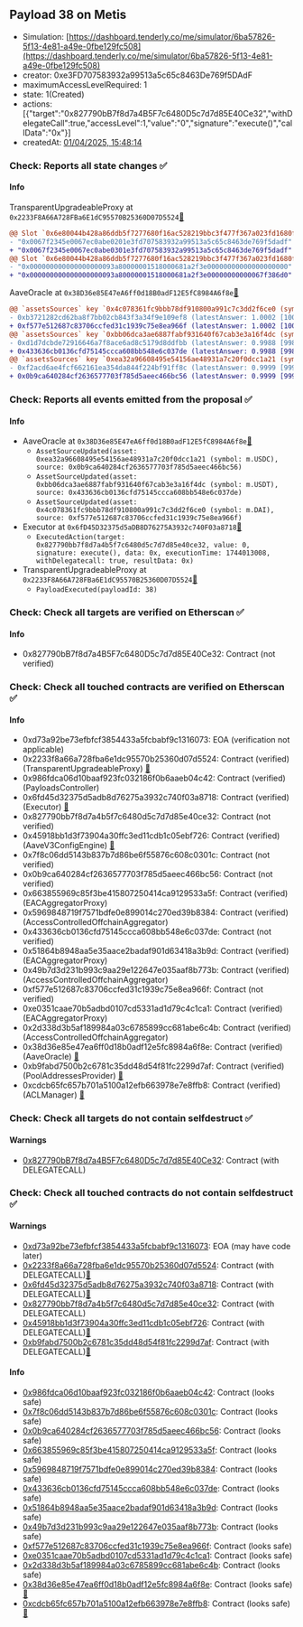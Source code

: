 ## Payload 38 on Metis

- Simulation: [https://dashboard.tenderly.co/me/simulator/6ba57826-5f13-4e81-a49e-0fbe129fc508](https://dashboard.tenderly.co/me/simulator/6ba57826-5f13-4e81-a49e-0fbe129fc508)
- creator: 0xe3FD707583932a99513a5c65c8463De769f5DAdF
- maximumAccessLevelRequired: 1
- state: 1(Created)
- actions: [{"target":"0x827790bB7f8d7a4B5F7c6480D5c7d7d85E40Ce32","withDelegateCall":true,"accessLevel":1,"value":"0","signature":"execute()","callData":"0x"}]
- createdAt: [01/04/2025, 15:48:14](https://explorer.metis.io/tx/0xdf5a931224745840d611c52bcbc8076793ed1cfc4284bd18bf0312f655dd3c0c)

### Check: Reports all state changes :white_check_mark:

#### Info


TransparentUpgradeableProxy at `0x2233F8A66A728FBa6E1dC95570B25360D07D5524`[:ghost:](https://github.com/bgd-labs/aave-address-book "GovernanceV3Metis.PAYLOADS_CONTROLLER")
```diff
@@ Slot `0x6e80044b428a86ddb5f7277680f16ac528219bbc3f477f367a023fd1680fef05` @@
- "0x0067f2345e0067ec0abe0201e3fd707583932a99513a5c65c8463de769f5dadf"
+ "0x0067f2345e0067ec0abe0301e3fd707583932a99513a5c65c8463de769f5dadf"
@@ Slot `0x6e80044b428a86ddb5f7277680f16ac528219bbc3f477f367a023fd1680fef06` @@
- "0x000000000000000000093a80000001518000681a2f3e00000000000000000000"
+ "0x000000000000000000093a80000001518000681a2f3e00000000000067f386d0"
```

AaveOracle at `0x38D36e85E47eA6ff0d18B0adF12E5fC8984A6f8e`[:ghost:](https://github.com/bgd-labs/aave-address-book "AaveV3Metis.ORACLE")
```diff
@@ `assetsSources` key `0x4c078361fc9bbb78df910800a991c7c3dd2f6ce0 (symbol: m.DAI)` @@
- 0xb3721282cd62ba8f7bb02cb843f3a34f9e109ef8 (latestAnswer: 1.0002 [100029070, 8 decimals], description: Capped mDAI/USD)
+ 0xf577e512687c83706ccfed31c1939c75e8ea966f (latestAnswer: 1.0002 [100029070, 8 decimals], description: Capped mDAI/USD)
@@ `assetsSources` key `0xbb06dca3ae6887fabf931640f67cab3e3a16f4dc (symbol: m.USDT)` @@
- 0xd1d7dcbde72916646a7f8ace6ad8c5179d8ddfbb (latestAnswer: 0.9988 [99886000, 8 decimals], description: Capped mUSDT/USD)
+ 0x433636cb0136cfd75145ccca608bb548e6c037de (latestAnswer: 0.9988 [99886000, 8 decimals], description: Capped mUSDT/USD)
@@ `assetsSources` key `0xea32a96608495e54156ae48931a7c20f0dcc1a21 (symbol: m.USDC)` @@
- 0xf2acd6ae4fcf662161ea354da844f224bf91ff8c (latestAnswer: 0.9999 [99994066, 8 decimals], description: Capped mUSDC/USD)
+ 0x0b9ca640284cf2636577703f785d5aeec466bc56 (latestAnswer: 0.9999 [99994066, 8 decimals], description: Capped mUSDC/USD)
```


### Check: Reports all events emitted from the proposal :white_check_mark:

#### Info

- AaveOracle at `0x38D36e85E47eA6ff0d18B0adF12E5fC8984A6f8e`[:ghost:](https://github.com/bgd-labs/aave-address-book "AaveV3Metis.ORACLE")
  - `AssetSourceUpdated(asset: 0xea32a96608495e54156ae48931a7c20f0dcc1a21 (symbol: m.USDC), source: 0x0b9ca640284cf2636577703f785d5aeec466bc56)`
  - `AssetSourceUpdated(asset: 0xbb06dca3ae6887fabf931640f67cab3e3a16f4dc (symbol: m.USDT), source: 0x433636cb0136cfd75145ccca608bb548e6c037de)`
  - `AssetSourceUpdated(asset: 0x4c078361fc9bbb78df910800a991c7c3dd2f6ce0 (symbol: m.DAI), source: 0xf577e512687c83706ccfed31c1939c75e8ea966f)`
- Executor at `0x6fD45D32375d5aDB8D76275A3932c740F03a8718`[:ghost:](https://github.com/bgd-labs/aave-address-book "AaveV3Metis.ACL_ADMIN, GovernanceV3Metis.EXECUTOR_LVL_1")
  - `ExecutedAction(target: 0x827790bb7f8d7a4b5f7c6480d5c7d7d85e40ce32, value: 0, signature: execute(), data: 0x, executionTime: 1744013008, withDelegatecall: true, resultData: 0x)`
- TransparentUpgradeableProxy at `0x2233F8A66A728FBa6E1dC95570B25360D07D5524`[:ghost:](https://github.com/bgd-labs/aave-address-book "GovernanceV3Metis.PAYLOADS_CONTROLLER")
  - `PayloadExecuted(payloadId: 38)`

### Check: Check all targets are verified on Etherscan :white_check_mark:

#### Info

- 0x827790bB7f8d7a4B5F7c6480D5c7d7d85E40Ce32: Contract (not verified) 

### Check: Check all touched contracts are verified on Etherscan :white_check_mark:

#### Info

- 0xd73a92be73efbfcf3854433a5fcbabf9c1316073: EOA (verification not applicable)
- 0x2233f8a66a728fba6e1dc95570b25360d07d5524: Contract (verified) (TransparentUpgradeableProxy) [:ghost:](https://github.com/bgd-labs/aave-address-book "GovernanceV3Metis.PAYLOADS_CONTROLLER")
- 0x986fdca06d10baaf923fc032186f0b6aaeb04c42: Contract (verified) (PayloadsController) 
- 0x6fd45d32375d5adb8d76275a3932c740f03a8718: Contract (verified) (Executor) [:ghost:](https://github.com/bgd-labs/aave-address-book "AaveV3Metis.ACL_ADMIN, GovernanceV3Metis.EXECUTOR_LVL_1")
- 0x827790bb7f8d7a4b5f7c6480d5c7d7d85e40ce32: Contract (not verified) 
- 0x45918bb1d3f73904a30ffc3ed11cdb1c05ebf726: Contract (verified) (AaveV3ConfigEngine) [:ghost:](https://github.com/bgd-labs/aave-address-book "AaveV3Metis.CONFIG_ENGINE")
- 0x7f8c06dd5143b837b7d86be6f55876c608c0301c: Contract (not verified) 
- 0x0b9ca640284cf2636577703f785d5aeec466bc56: Contract (not verified) 
- 0x663855969c85f3be415807250414ca9129533a5f: Contract (verified) (EACAggregatorProxy) 
- 0x5969848719f7571bdfe0e899014c270ed39b8384: Contract (verified) (AccessControlledOffchainAggregator) 
- 0x433636cb0136cfd75145ccca608bb548e6c037de: Contract (not verified) 
- 0x51864b8948aa5e35aace2badaf901d63418a3b9d: Contract (verified) (EACAggregatorProxy) 
- 0x49b7d3d231b993c9aa29e122647e035aaf8b773b: Contract (verified) (AccessControlledOffchainAggregator) 
- 0xf577e512687c83706ccfed31c1939c75e8ea966f: Contract (not verified) 
- 0xe0351caae70b5adbd0107cd5331ad1d79c4c1ca1: Contract (verified) (EACAggregatorProxy) 
- 0x2d338d3b5af189984a03c6785899cc681abe6c4b: Contract (verified) (AccessControlledOffchainAggregator) 
- 0x38d36e85e47ea6ff0d18b0adf12e5fc8984a6f8e: Contract (verified) (AaveOracle) [:ghost:](https://github.com/bgd-labs/aave-address-book "AaveV3Metis.ORACLE")
- 0xb9fabd7500b2c6781c35dd48d54f81fc2299d7af: Contract (verified) (PoolAddressesProvider) [:ghost:](https://github.com/bgd-labs/aave-address-book "AaveV3Metis.POOL_ADDRESSES_PROVIDER")
- 0xcdcb65fc657b701a5100a12efb663978e7e8ffb8: Contract (verified) (ACLManager) [:ghost:](https://github.com/bgd-labs/aave-address-book "AaveV3Metis.ACL_MANAGER")

### Check: Check all targets do not contain selfdestruct :white_check_mark:

#### Warnings

- [0x827790bB7f8d7a4B5F7c6480D5c7d7d85E40Ce32](https://explorer.metis.io/address/0x827790bB7f8d7a4B5F7c6480D5c7d7d85E40Ce32): Contract (with DELEGATECALL)

### Check: Check all touched contracts do not contain selfdestruct :white_check_mark:

#### Warnings

- [0xd73a92be73efbfcf3854433a5fcbabf9c1316073](https://explorer.metis.io/address/0xd73a92be73efbfcf3854433a5fcbabf9c1316073): EOA (may have code later)
- [0x2233f8a66a728fba6e1dc95570b25360d07d5524](https://explorer.metis.io/address/0x2233f8a66a728fba6e1dc95570b25360d07d5524): Contract (with DELEGATECALL)[:ghost:](https://github.com/bgd-labs/aave-address-book "GovernanceV3Metis.PAYLOADS_CONTROLLER")
- [0x6fd45d32375d5adb8d76275a3932c740f03a8718](https://explorer.metis.io/address/0x6fd45d32375d5adb8d76275a3932c740f03a8718): Contract (with DELEGATECALL)[:ghost:](https://github.com/bgd-labs/aave-address-book "AaveV3Metis.ACL_ADMIN, GovernanceV3Metis.EXECUTOR_LVL_1")
- [0x827790bb7f8d7a4b5f7c6480d5c7d7d85e40ce32](https://explorer.metis.io/address/0x827790bb7f8d7a4b5f7c6480d5c7d7d85e40ce32): Contract (with DELEGATECALL)
- [0x45918bb1d3f73904a30ffc3ed11cdb1c05ebf726](https://explorer.metis.io/address/0x45918bb1d3f73904a30ffc3ed11cdb1c05ebf726): Contract (with DELEGATECALL)[:ghost:](https://github.com/bgd-labs/aave-address-book "AaveV3Metis.CONFIG_ENGINE")
- [0xb9fabd7500b2c6781c35dd48d54f81fc2299d7af](https://explorer.metis.io/address/0xb9fabd7500b2c6781c35dd48d54f81fc2299d7af): Contract (with DELEGATECALL)[:ghost:](https://github.com/bgd-labs/aave-address-book "AaveV3Metis.POOL_ADDRESSES_PROVIDER")

#### Info

- [0x986fdca06d10baaf923fc032186f0b6aaeb04c42](https://explorer.metis.io/address/0x986fdca06d10baaf923fc032186f0b6aaeb04c42): Contract (looks safe)
- [0x7f8c06dd5143b837b7d86be6f55876c608c0301c](https://explorer.metis.io/address/0x7f8c06dd5143b837b7d86be6f55876c608c0301c): Contract (looks safe)
- [0x0b9ca640284cf2636577703f785d5aeec466bc56](https://explorer.metis.io/address/0x0b9ca640284cf2636577703f785d5aeec466bc56): Contract (looks safe)
- [0x663855969c85f3be415807250414ca9129533a5f](https://explorer.metis.io/address/0x663855969c85f3be415807250414ca9129533a5f): Contract (looks safe)
- [0x5969848719f7571bdfe0e899014c270ed39b8384](https://explorer.metis.io/address/0x5969848719f7571bdfe0e899014c270ed39b8384): Contract (looks safe)
- [0x433636cb0136cfd75145ccca608bb548e6c037de](https://explorer.metis.io/address/0x433636cb0136cfd75145ccca608bb548e6c037de): Contract (looks safe)
- [0x51864b8948aa5e35aace2badaf901d63418a3b9d](https://explorer.metis.io/address/0x51864b8948aa5e35aace2badaf901d63418a3b9d): Contract (looks safe)
- [0x49b7d3d231b993c9aa29e122647e035aaf8b773b](https://explorer.metis.io/address/0x49b7d3d231b993c9aa29e122647e035aaf8b773b): Contract (looks safe)
- [0xf577e512687c83706ccfed31c1939c75e8ea966f](https://explorer.metis.io/address/0xf577e512687c83706ccfed31c1939c75e8ea966f): Contract (looks safe)
- [0xe0351caae70b5adbd0107cd5331ad1d79c4c1ca1](https://explorer.metis.io/address/0xe0351caae70b5adbd0107cd5331ad1d79c4c1ca1): Contract (looks safe)
- [0x2d338d3b5af189984a03c6785899cc681abe6c4b](https://explorer.metis.io/address/0x2d338d3b5af189984a03c6785899cc681abe6c4b): Contract (looks safe)
- [0x38d36e85e47ea6ff0d18b0adf12e5fc8984a6f8e](https://explorer.metis.io/address/0x38d36e85e47ea6ff0d18b0adf12e5fc8984a6f8e): Contract (looks safe)[:ghost:](https://github.com/bgd-labs/aave-address-book "AaveV3Metis.ORACLE")
- [0xcdcb65fc657b701a5100a12efb663978e7e8ffb8](https://explorer.metis.io/address/0xcdcb65fc657b701a5100a12efb663978e7e8ffb8): Contract (looks safe)[:ghost:](https://github.com/bgd-labs/aave-address-book "AaveV3Metis.ACL_MANAGER")

